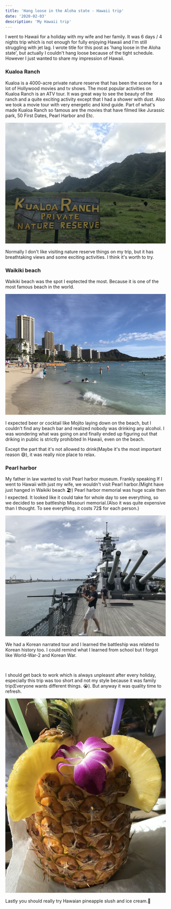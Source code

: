 ```yaml
---
title: 'Hang loose in the Aloha state - Hawaii trip'
date: '2020-02-03'
description: 'My Hawaii trip'
---
```


I went to Hawaii for a holiday with my wife and her family. It was 6 days / 4 nights trip which is not enough for fully enjoying Hawaii and I'm still struggling with jet lag. I wrote title for this post as 'hang loose in the Aloha state', but actually I couldn't hang loose because of the tight schedule. However I just wanted to share my impression of Hawaii.

### Kualoa Ranch
Kualoa is a 4000-acre private nature reserve that has been the scene for a lot of Hollywood movies and tv shows. The most popular activities on Kualoa Ranch is an ATV tour. It was great way to see the beauty of the ranch and a quite exciting activity except that I had a shower with dust. Also we took a movie tour with very energetic and kind guide. Part of what's made Kualoa Ranch so famous are the movies that have filmed like Jurassic park, 50 First Dates, Pearl Harbor and Etc.

![Kualoa Ranch](kualoa.jpg)

Normally I don't like visiting nature reserve things on my trip, but it has breathtaking views and some exciting activities. I think it's worth to try.

### Waikiki beach
Waikiki beach was the spot I exptected the most. Because it is one of the most famous beach in the world.

![Waikiki beach](waikiki.jpg)

I expected beer or cocktail like Mojito laying down on the beach, but I couldn't find any beach bar and realized nobody was drinking any alcohol. I was wondering what was going on and finally ended up figuring out that driking in public is strictly prohibited In Hawaii, even on the beach.

Except the part that it's not allowed to drink(Maybe it's the most important reason 😅), it was really nice place to relax.

### Pearl harbor
My father in law wanted to visit Pearl harbor museum. Frankly speaking If I went to Hawaii with just my wife, we wouldn't visit Pearl harbor.(Might have just hanged in Waikiki beach 🏖️) Pearl harbor memorial was huge scale then I expected. It looked like it could take for whole day to see everything, so we decided to see battleship Missouri memorial.(Also it was quite expensive than I thought. To see everything, it costs 72$ for each person.)

![Battleship Missouri memorial](missouri.jpg)

We had a Korean narrated tour and I learned the battleship was related to Korean history too. I could remind what I learned from school but I forgot like World-War-2 and Korean War.

<br />

I should get back to work which is always unpleasnt after every holiday, especially this trip was too short and not my style because it was family trip(Everyone wants different things. 😭). But anyway it was quality time to refresh.

![Pineapple juice](pineapple.jpg)

Lastly you should really try Hawaian pineapple slush and ice cream.🍍
